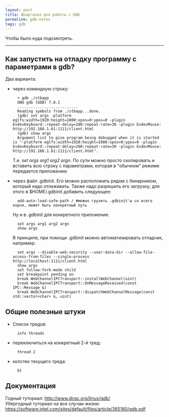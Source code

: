 ```yaml
---
layout: post
title: Шпаргалка для работы с GDB
permalink: gdb-notes
tags: gdb
---
```


Чтобы было куда подсмотреть.

---

## Как запустить на отладку программу с параметрами в gdb?

Два варианта:

- через командную строку:

        + gdb ./stbapp
        GNU gdb (GDB) 7.8.1
        ...........................
        Reading symbols from ./stbapp...done.
        (gdb) set args -platform eglfs:width=1920:height=1080:xpos=0:ypos=0 -plugin EvdevKeyboard::repeat-delay=200:repeat-rate=30 -plugin EvdevMouse: http://192.168.1.61:1111/client.html
        (gdb) show args
        Argument list to give program being debugged when it is started is "-platform eglfs:width=1920:height=1080:xpos=0:ypos=0 -plugin EvdevKeyboard::repeat-delay=200:repeat-rate=30 -plugin EvdevMouse: http://192.168.1.61:1111/client.html".

    Т.е. *set args arg1 arg2 argn*. По сути можно просто скопировать и вставить всю строку с параметрами, которая в "обычном" режиме передается приложению

- через файл .gdbinit. Его можно расположить рядом с бинарником, который надо отлаживать. Также надо разрешить его загрузку; для этого в $HOME/.gdbinit добавить следующее:

        add-auto-load-safe-path / #можно грузить .gdbinit'ы со всего корня, может быть конкретный путь

    Ну и в .gdbinit для конкретного приложения:
    
        set args arg1 arg2 argn  
        show args

    В принципе, при помощи .gdbinit можно автоматизировать отладчик, например:

        set args --disable-web-security --user-data-dir --allow-file-access-from-files --single-process http://localhost:1111/client.html
        show args
        set follow-fork-mode child
        set breakpoint pending on
        break WebChannelIPCTransport::installWebChannel(uint)
        break WebChannelIPCTransport::OnMessageReceived(const IPC::Message &)
        break WebChannelIPCTransport::dispatchWebChannelMessage(const std::vector<char> &, uint)


## Общие полезные штуки

- Список тредов:

        info threads

- переключиться на конкретный 2-й тред:

        thread 2

- колстек текущего треда:

        bt

## Документация

Годный туториал: <http://www.dirac.org/linux/gdb/>  
Убергодный туториал на все случаи жизни: <https://software.intel.com/sites/default/files/article/365160/gdb.pdf>
